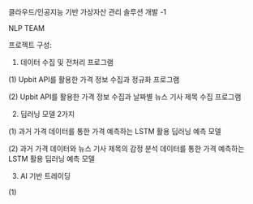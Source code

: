 클라우드/인공지능 기반 가상자산 관리 솔루션 개발 -1

NLP TEAM

프로젝트 구성:

1. 데이터 수집 및 전처리 프로그램

(1) Upbit API를 활용한 가격 정보 수집과 정규화 프로그램

(2) Upbit API를 활용한 가격 정보 수집과 날짜별 뉴스 기사 제목 수집 프로그램  



2. 딥러닝 모델 2가지

(1) 과거 가격 데이터를 통한 가격 예측하는 LSTM 활용 딥러닝 예측 모델  

(2) 과거 가격 데이터와 뉴스 기사 제목의 감정 분석 데이터를 통한 가격 예측하는 LSTM 활용 딥러닝 예측 모델  



3. AI 기반 트레이딩

(1) 
